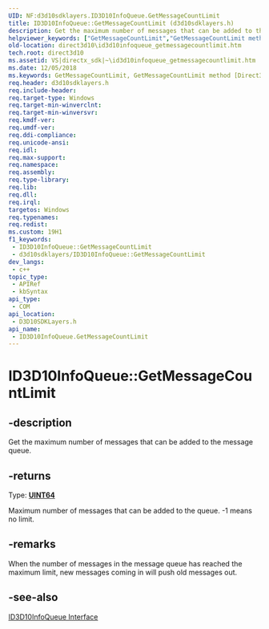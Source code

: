 ```yaml
---
UID: NF:d3d10sdklayers.ID3D10InfoQueue.GetMessageCountLimit
title: ID3D10InfoQueue::GetMessageCountLimit (d3d10sdklayers.h)
description: Get the maximum number of messages that can be added to the message queue.
helpviewer_keywords: ["GetMessageCountLimit","GetMessageCountLimit method [Direct3D 10]","GetMessageCountLimit method [Direct3D 10]","ID3D10InfoQueue interface","ID3D10InfoQueue interface [Direct3D 10]","GetMessageCountLimit method","ID3D10InfoQueue.GetMessageCountLimit","ID3D10InfoQueue::GetMessageCountLimit","bf741d73-e29b-2506-211e-4de8244d540a","d3d10sdklayers/ID3D10InfoQueue::GetMessageCountLimit","direct3d10.id3d10infoqueue_getmessagecountlimit"]
old-location: direct3d10\id3d10infoqueue_getmessagecountlimit.htm
tech.root: direct3d10
ms.assetid: VS|directx_sdk|~\id3d10infoqueue_getmessagecountlimit.htm
ms.date: 12/05/2018
ms.keywords: GetMessageCountLimit, GetMessageCountLimit method [Direct3D 10], GetMessageCountLimit method [Direct3D 10],ID3D10InfoQueue interface, ID3D10InfoQueue interface [Direct3D 10],GetMessageCountLimit method, ID3D10InfoQueue.GetMessageCountLimit, ID3D10InfoQueue::GetMessageCountLimit, bf741d73-e29b-2506-211e-4de8244d540a, d3d10sdklayers/ID3D10InfoQueue::GetMessageCountLimit, direct3d10.id3d10infoqueue_getmessagecountlimit
req.header: d3d10sdklayers.h
req.include-header: 
req.target-type: Windows
req.target-min-winverclnt: 
req.target-min-winversvr: 
req.kmdf-ver: 
req.umdf-ver: 
req.ddi-compliance: 
req.unicode-ansi: 
req.idl: 
req.max-support: 
req.namespace: 
req.assembly: 
req.type-library: 
req.lib: 
req.dll: 
req.irql: 
targetos: Windows
req.typenames: 
req.redist: 
ms.custom: 19H1
f1_keywords:
 - ID3D10InfoQueue::GetMessageCountLimit
 - d3d10sdklayers/ID3D10InfoQueue::GetMessageCountLimit
dev_langs:
 - c++
topic_type:
 - APIRef
 - kbSyntax
api_type:
 - COM
api_location:
 - D3D10SDKLayers.h
api_name:
 - ID3D10InfoQueue.GetMessageCountLimit
---
```


# ID3D10InfoQueue::GetMessageCountLimit


## -description

Get the maximum number of messages that can be added to the message queue.



## -returns

Type: <b><a href="/windows/desktop/WinProg/windows-data-types">UINT64</a></b>

Maximum number of messages that can be added to the queue. -1 means no limit.

## -remarks

When the number of messages in the message queue has reached the maximum limit, new messages coming in will push old messages out.

## -see-also

<a href="/windows/desktop/api/d3d10sdklayers/nn-d3d10sdklayers-id3d10infoqueue">ID3D10InfoQueue Interface</a>
